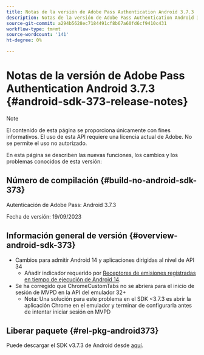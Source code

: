 ```yaml
---
title: Notas de la versión de Adobe Pass Authentication Android 3.7.3
description: Notas de la versión de Adobe Pass Authentication Android 3.7.3
source-git-commit: a294b5628ec7184491cf8b67a60fd6cf9410c431
workflow-type: tm+mt
source-wordcount: '141'
ht-degree: 0%

---
```


# Notas de la versión de Adobe Pass Authentication Android 3.7.3 {#android-sdk-373-release-notes}

>[!NOTE]
>
>El contenido de esta página se proporciona únicamente con fines informativos. El uso de esta API requiere una licencia actual de Adobe. No se permite el uso no autorizado.

En esta página se describen las nuevas funciones, los cambios y los problemas conocidos de esta versión:

## Número de compilación {#build-no-android-sdk-373}

Autenticación de Adobe Pass: Android 3.7.3

Fecha de versión: 19/09/2023



## Información general de versión {#overview-android-sdk-373}

* Cambios para admitir Android 14 y aplicaciones dirigidas al nivel de API 34
   * Añadir indicador requerido por [Receptores de emisiones registradas en tiempo de ejecución de Android 14](https://developer.android.com/about/versions/14/behavior-changes-14#runtime-receivers-exported).
* Se ha corregido que ChromeCustomTabs no se abriera para el inicio de sesión de MVPD en la API del emulador 32+
   * Nota: Una solución para este problema en el SDK &lt;3.7.3 es abrir la aplicación Chrome en el emulador y terminar de configurarla antes de intentar iniciar sesión en MVPD


## Liberar paquete {#rel-pkg-android373}

Puede descargar el SDK v3.7.3 de Android desde [aquí](https://tve.zendesk.com/hc/en-us/articles/204963219-Android-Native-AccessEnabler-Library).
